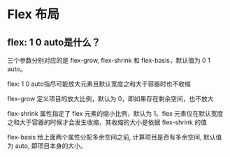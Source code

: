 # Flex 布局

## flex: 1 0 auto是什么？

三个参数分别对应的是 flex-grow, flex-shrink 和 flex-basis，默认值为 0 1 auto。

flex: 1 0 auto指尽可能放大元素且默认宽度之和大于容器时也不收缩

flex-grow 定义项目的放大比例，默认为 0，即如果存在剩余空间，也不放大

flex-shrink 属性指定了 flex 元素的缩小比例，默认为 1。flex 元素仅在默认宽度之和大于容器的时候才会发生收缩，其收缩的大小是依据 flex-shrink 的值

flex-basis 给上面两个属性分配多余空间之前, 计算项目是否有多余空间, 默认值为 auto, 即项目本身的大小。
